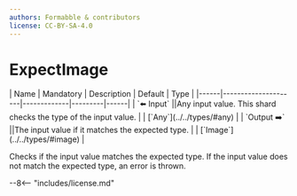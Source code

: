 ```yaml
---
authors: Formabble & contributors
license: CC-BY-SA-4.0
---
```



# ExpectImage

<div class="sh-parameters" markdown="1">
| Name | Mandatory | Description | Default | Type |
|------|---------------------|-------------|---------|------|
| `⬅️ Input` ||Any input value. This shard checks the type of the input value. | | [`Any`](../../types/#any) |
| `Output ➡️` ||The input value if it matches the expected type. | | [`Image`](../../types/#image) |

</div>

Checks if the input value matches the expected type. If the input value does not match the expected type, an error is thrown.

--8<-- "includes/license.md"

